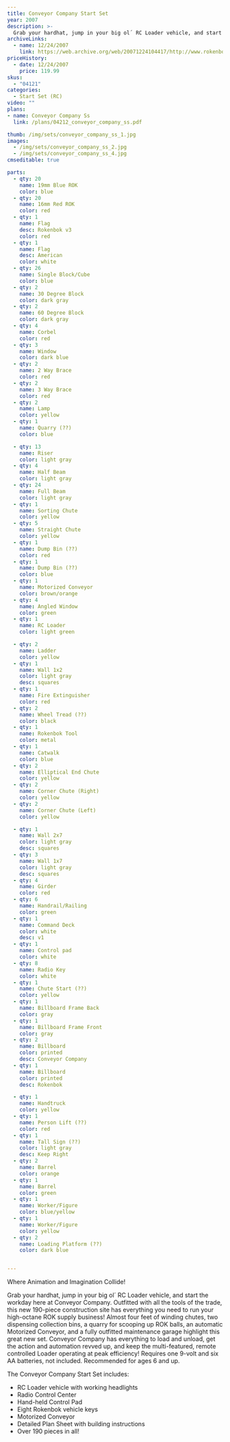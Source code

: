 ```yaml
---
title: Conveyor Company Start Set
year: 2007
description: >-
  Grab your hardhat, jump in your big ol´ RC Loader vehicle, and start the workday here at Conveyor Company. Outfitted with all the tools of the trade, this new 190-piece construction site has everything you need to run your high-octane ROK supply business!
archiveLinks:
  - name: 12/24/2007
    link: https://web.archive.org/web/20071224104417/http://www.rokenbok.com/catalog/04121_pd_ss_conveyorcompany.html
priceHistory:
  - date: 12/24/2007
    price: 119.99
skus:
  - "04121"
categories:
  - Start Set (RC)
video: ""
plans:
- name: Conveyor Company Ss
  link: /plans/04212_conveyor_company_ss.pdf

thumb: /img/sets/conveyor_company_ss_1.jpg
images:
  - /img/sets/conveyor_company_ss_2.jpg
  - /img/sets/conveyor_company_ss_4.jpg
cmseditable: true

parts:
  - qty: 20
    name: 19mm Blue ROK
    color: blue
  - qty: 20
    name: 16mm Red ROK
    color: red
  - qty: 1
    name: Flag
    desc: Rokenbok v3
    color: red
  - qty: 1
    name: Flag
    desc: American
    color: white
  - qty: 26
    name: Single Block/Cube
    color: blue
  - qty: 2
    name: 30 Degree Block
    color: dark gray
  - qty: 2
    name: 60 Degree Block
    color: dark gray
  - qty: 4
    name: Corbel
    color: red
  - qty: 3
    name: Window
    color: dark blue
  - qty: 2
    name: 2 Way Brace
    color: red
  - qty: 2
    name: 3 Way Brace
    color: red
  - qty: 2
    name: Lamp
    color: yellow
  - qty: 1
    name: Quarry (??)
    color: blue

  - qty: 13
    name: Riser
    color: light gray
  - qty: 4
    name: Half Beam
    color: light gray
  - qty: 24
    name: Full Beam
    color: light gray
  - qty: 1
    name: Sorting Chute
    color: yellow
  - qty: 5
    name: Straight Chute
    color: yellow
  - qty: 1
    name: Dump Bin (??)
    color: red
  - qty: 1
    name: Dump Bin (??)
    color: blue
  - qty: 1
    name: Motorized Conveyor
    color: brown/orange
  - qty: 4
    name: Angled Window
    color: green
  - qty: 1
    name: RC Loader
    color: light green

  - qty: 2
    name: Ladder
    color: yellow
  - qty: 1
    name: Wall 1x2
    color: light gray
    desc: squares
  - qty: 1
    name: Fire Extinguisher
    color: red
  - qty: 2
    name: Wheel Tread (??)
    color: black
  - qty: 1
    name: Rokenbok Tool
    color: metal
  - qty: 1
    name: Catwalk
    color: blue
  - qty: 2
    name: Elliptical End Chute
    color: yellow
  - qty: 2
    name: Corner Chute (Right)
    color: yellow
  - qty: 2
    name: Corner Chute (Left)
    color: yellow

  - qty: 1
    name: Wall 2x7
    color: light gray
    desc: squares
  - qty: 3
    name: Wall 1x7
    color: light gray
    desc: squares
  - qty: 4
    name: Girder
    color: red
  - qty: 6
    name: Handrail/Railing
    color: green
  - qty: 1
    name: Command Deck
    color: white
    desc: v1
  - qty: 1
    name: Control pad
    color: white
  - qty: 8
    name: Radio Key
    color: white
  - qty: 1
    name: Chute Start (??)
    color: yellow
  - qty: 1
    name: Billboard Frame Back
    color: gray
  - qty: 1
    name: Billboard Frame Front
    color: gray
  - qty: 2
    name: Billboard
    color: printed
    desc: Conveyor Company
  - qty: 1
    name: Billboard
    color: printed
    desc: Rokenbok

  - qty: 1
    name: Handtruck
    color: yellow
  - qty: 1
    name: Person Lift (??)
    color: red
  - qty: 1
    name: Tall Sign (??)
    color: light gray
    desc: Keep Right
  - qty: 2
    name: Barrel
    color: orange
  - qty: 1
    name: Barrel
    color: green
  - qty: 1
    name: Worker/Figure
    color: blue/yellow
  - qty: 1
    name: Worker/Figure
    color: yellow
  - qty: 2
    name: Loading Platform (??)
    color: dark blue


---
```


Where Animation and Imagination Collide!

Grab your hardhat, jump in your big ol´ RC Loader vehicle, and start the workday here at Conveyor Company. Outfitted with all the tools of the trade, this new 190-piece construction site has everything you need to run your high-octane ROK supply business! Almost four feet of winding chutes, two dispensing collection bins, a quarry for scooping up ROK balls, an automatic Motorized Conveyor, and a fully outfitted maintenance garage highlight this great new set. Conveyor Company has everything to load and unload, get the action and automation revved up, and keep the multi-featured, remote controlled Loader operating at peak efficiency! Requires one 9-volt and six AA batteries, not included. Recommended for ages 6 and up.

The Conveyor Company Start Set includes:
- RC Loader vehicle with working headlights
- Radio Control Center
- Hand-held Control Pad
- Eight Rokenbok vehicle keys
- Motorized Conveyor
- Detailed Plan Sheet with building instructions
- Over 190 pieces in all!
